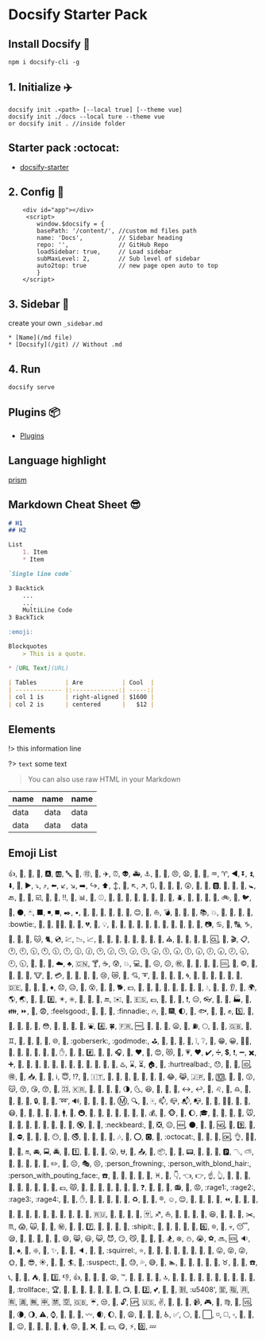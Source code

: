 # Docsify Starter Pack

## Install Docsify :pencil:

`npm i docsify-cli -g`

## 1. Initialize :airplane:

```
docsify init .<path> [--local true] [--theme vue]
docsify init ./docs --local ture --theme vue
or docsify init . //inside folder
```

## Starter pack :octocat:

* [docsify-starter](https://github.com/sush4nt/docsify-starter)

## 2. Config :wrench:
```
    <div id="app"></div>
     <script>
        window.$docsify = {
        basePath: '/content/', //custom md files path
        name: 'Docs',          // Sidebar heading
        repo: '',              // GitHub Repo
        loadSidebar: true,     // Load sidebar
        subMaxLevel: 2,        // Sub level of sidebar
        auto2top: true         // new page open auto to top
        }
    </script>

```

## 3. Sidebar :bookmark_tabs:

create your own `_sidebar.md`

```
* [Name](/md file)
* [Docsify](/git) // Without .md
```

## 4. Run

`docsify serve`

## Plugins :package:

* [Plugins](https://github.com/docsifyjs/awesome-docsify#plugins)

## Language highlight

[prism](https://github.com/PrismJS/prism/tree/gh-pages/components)

## Markdown Cheat Sheet :sunglasses:

```markdown
# H1
## H2

List
    1. Item
    * Item

`Single line code`

3 Backtick
    ...
    ...
    MultiLine Code
3 BackTick

:emoji:

Blockquotes
    > This is a quote.

* [URL Text](URL)

| Tables        | Are           | Cool  |
| ------------- |:-------------:| -----:|
| col 1 is      | right-aligned | $1600 |
| col 2 is      | centered      |   $12 |

```

## Elements

!> this information line

?> `text` some text

> You can also use raw HTML in your Markdown

| name |      name              |  name |
|------|:----------------------:|:------|
| data | data                   | data  |
| data | data                   | data  |

## Emoji List

  :+1:,
  :100:,
  :1234:,
  :8ball:,
  :a:,
  :ab:,
  :abc:,
  :abcd:,
  :accept:,
  :aerial_tramway:,
  :airplane:,
  :alarm_clock:,
  :alien:,
  :ambulance:,
  :anchor:,
  :angel:,
  :anger:,
  :angry:,
  :anguished:,
  :ant:,
  :apple:,
  :aquarius:,
  :aries:,
  :arrow_backward:,
  :arrow_double_down:,
  :arrow_double_up:,
  :arrow_down:,
  :arrow_down_small:,
  :arrow_forward:,
  :arrow_heading_down:,
  :arrow_heading_up:,
  :arrow_left:,
  :arrow_lower_left:,
  :arrow_lower_right:,
  :arrow_right:,
  :arrow_right_hook:,
  :arrow_up:,
  :arrow_up_down:,
  :arrow_up_small:,
  :arrow_upper_left:,
  :arrow_upper_right:,
  :arrows_clockwise:,
  :arrows_counterclockwise:,
  :art:,
  :articulated_lorry:,
  :astonished:,
  :athletic_shoe:,
  :atm:,
  :b:,
  :baby:,
  :baby_bottle:,
  :baby_chick:,
  :baby_symbol:,
  :back:,
  :baggage_claim:,
  :balloon:,
  :ballot_box_with_check:,
  :bamboo:,
  :banana:,
  :bangbang:,
  :bank:,
  :bar_chart:,
  :barber:,
  :baseball:,
  :basketball:,
  :bath:,
  :bathtub:,
  :battery:,
  :bear:,
  :bee:,
  :beer:,
  :beers:,
  :beetle:,
  :beginner:,
  :bell:,
  :bento:,
  :bicyclist:,
  :bike:,
  :bikini:,
  :bird:,
  :birthday:,
  :black_circle:,
  :black_joker:,
  :black_large_square:,
  :black_medium_small_square:,
  :black_medium_square:,
  :black_nib:,
  :black_small_square:,
  :black_square_button:,
  :blossom:,
  :blowfish:,
  :blue_book:,
  :blue_car:,
  :blue_heart:,
  :blush:,
  :boar:,
  :boat:,
  :bomb:,
  :book:,
  :bookmark:,
  :bookmark_tabs:,
  :books:,
  :boom:,
  :boot:,
  :bouquet:,
  :bow:,
  :bowling:,
  :bowtie:,
  :boy:,
  :bread:,
  :bride_with_veil:,
  :bridge_at_night:,
  :briefcase:,
  :broken_heart:,
  :bug:,
  :bulb:,
  :bullettrain_front:,
  :bullettrain_side:,
  :bus:,
  :busstop:,
  :bust_in_silhouette:,
  :busts_in_silhouette:,
  :cactus:,
  :cake:,
  :calendar:,
  :calling:,
  :camel:,
  :camera:,
  :cancer:,
  :candy:,
  :capital_abcd:,
  :capricorn:,
  :car:,
  :card_index:,
  :carousel_horse:,
  :cat:,
  :cat2:,
  :cd:,
  :chart:,
  :chart_with_downwards_trend:,
  :chart_with_upwards_trend:,
  :checkered_flag:,
  :cherries:,
  :cherry_blossom:,
  :chestnut:,
  :chicken:,
  :children_crossing:,
  :chocolate_bar:,
  :christmas_tree:,
  :church:,
  :cinema:,
  :circus_tent:,
  :city_sunrise:,
  :city_sunset:,
  :cl:,
  :clap:,
  :clapper:,
  :clipboard:,
  :clock1:,
  :clock10:,
  :clock1030:,
  :clock11:,
  :clock1130:,
  :clock12:,
  :clock1230:,
  :clock130:,
  :clock2:,
  :clock230:,
  :clock3:,
  :clock330:,
  :clock4:,
  :clock430:,
  :clock5:,
  :clock530:,
  :clock6:,
  :clock630:,
  :clock7:,
  :clock730:,
  :clock8:,
  :clock830:,
  :clock9:,
  :clock930:,
  :closed_book:,
  :closed_lock_with_key:,
  :closed_umbrella:,
  :cloud:,
  :clubs:,
  :cn:,
  :cocktail:,
  :coffee:,
  :cold_sweat:,
  :collision:,
  :computer:,
  :confetti_ball:,
  :confounded:,
  :confused:,
  :congratulations:,
  :construction:,
  :construction_worker:,
  :convenience_store:,
  :cookie:,
  :cool:,
  :cop:,
  :copyright:,
  :corn:,
  :couple:,
  :couple_with_heart:,
  :couplekiss:,
  :cow:,
  :cow2:,
  :credit_card:,
  :crescent_moon:,
  :crocodile:,
  :crossed_flags:,
  :crown:,
  :cry:,
  :crying_cat_face:,
  :crystal_ball:,
  :cupid:,
  :curly_loop:,
  :currency_exchange:,
  :curry:,
  :custard:,
  :customs:,
  :cyclone:,
  :dancer:,
  :dancers:,
  :dango:,
  :dart:,
  :dash:,
  :date:,
  :de:,
  :deciduous_tree:,
  :department_store:,
  :diamond_shape_with_a_dot_inside:,
  :diamonds:,
  :disappointed:,
  :disappointed_relieved:,
  :dizzy:,
  :dizzy_face:,
  :do_not_litter:,
  :dog:,
  :dog2:,
  :dollar:,
  :dolls:,
  :dolphin:,
  :door:,
  :doughnut:,
  :dragon:,
  :dragon_face:,
  :dress:,
  :dromedary_camel:,
  :droplet:,
  :dvd:,
  :e-mail:,
  :ear:,
  :ear_of_rice:,
  :earth_africa:,
  :earth_americas:,
  :earth_asia:,
  :egg:,
  :eggplant:,
  :eight:,
  :eight_pointed_black_star:,
  :eight_spoked_asterisk:,
  :electric_plug:,
  :elephant:,
  :email:,
  :end:,
  :envelope:,
  :envelope_with_arrow:,
  :es:,
  :euro:,
  :european_castle:,
  :european_post_office:,
  :evergreen_tree:,
  :exclamation:,
  :expressionless:,
  :eyeglasses:,
  :eyes:,
  :facepunch:,
  :factory:,
  :fallen_leaf:,
  :family:,
  :fast_forward:,
  :fax:,
  :fearful:,
  :feelsgood:,
  :feet:,
  :ferris_wheel:,
  :file_folder:,
  :finnadie:,
  :fire:,
  :fire_engine:,
  :fireworks:,
  :first_quarter_moon:,
  :first_quarter_moon_with_face:,
  :fish:,
  :fish_cake:,
  :fishing_pole_and_fish:,
  :fist:,
  :five:,
  :flags:,
  :flashlight:,
  :flipper:,
  :floppy_disk:,
  :flower_playing_cards:,
  :flushed:,
  :foggy:,
  :football:,
  :footprints:,
  :fork_and_knife:,
  :fountain:,
  :four:,
  :four_leaf_clover:,
  :fr:,
  :free:,
  :fried_shrimp:,
  :fries:,
  :frog:,
  :frowning:,
  :fu:,
  :fuelpump:,
  :full_moon:,
  :full_moon_with_face:,
  :game_die:,
  :gb:,
  :gem:,
  :gemini:,
  :ghost:,
  :gift:,
  :gift_heart:,
  :girl:,
  :globe_with_meridians:,
  :goat:,
  :goberserk:,
  :godmode:,
  :golf:,
  :grapes:,
  :green_apple:,
  :green_book:,
  :green_heart:,
  :grey_exclamation:,
  :grey_question:,
  :grimacing:,
  :grin:,
  :grinning:,
  :guardsman:,
  :guitar:,
  :gun:,
  :haircut:,
  :hamburger:,
  :hammer:,
  :hamster:,
  :hand:,
  :handbag:,
  :hankey:,
  :hash:,
  :hatched_chick:,
  :hatching_chick:,
  :headphones:,
  :hear_no_evil:,
  :heart:,
  :heart_decoration:,
  :heart_eyes:,
  :heart_eyes_cat:,
  :heartbeat:,
  :heartpulse:,
  :hearts:,
  :heavy_check_mark:,
  :heavy_division_sign:,
  :heavy_dollar_sign:,
  :heavy_exclamation_mark:,
  :heavy_minus_sign:,
  :heavy_multiplication_x:,
  :heavy_plus_sign:,
  :helicopter:,
  :herb:,
  :hibiscus:,
  :high_brightness:,
  :high_heel:,
  :hocho:,
  :honey_pot:,
  :honeybee:,
  :horse:,
  :horse_racing:,
  :hospital:,
  :hotel:,
  :hotsprings:,
  :hourglass:,
  :hourglass_flowing_sand:,
  :house:,
  :house_with_garden:,
  :hurtrealbad:,
  :hushed:,
  :ice_cream:,
  :icecream:,
  :id:,
  :ideograph_advantage:,
  :imp:,
  :inbox_tray:,
  :incoming_envelope:,
  :information_desk_person:,
  :information_source:,
  :innocent:,
  :interrobang:,
  :iphone:,
  :it:,
  :izakaya_lantern:,
  :jack_o_lantern:,
  :japan:,
  :japanese_castle:,
  :japanese_goblin:,
  :japanese_ogre:,
  :jeans:,
  :joy:,
  :joy_cat:,
  :jp:,
  :key:,
  :keycap_ten:,
  :kimono:,
  :kiss:,
  :kissing:,
  :kissing_cat:,
  :kissing_closed_eyes:,
  :kissing_heart:,
  :kissing_smiling_eyes:,
  :koala:,
  :koko:,
  :kr:,
  :lantern:,
  :large_blue_circle:,
  :large_blue_diamond:,
  :large_orange_diamond:,
  :last_quarter_moon:,
  :last_quarter_moon_with_face:,
  :laughing:,
  :leaves:,
  :ledger:,
  :left_luggage:,
  :left_right_arrow:,
  :leftwards_arrow_with_hook:,
  :lemon:,
  :leo:,
  :leopard:,
  :libra:,
  :light_rail:,
  :link:,
  :lips:,
  :lipstick:,
  :lock:,
  :lock_with_ink_pen:,
  :lollipop:,
  :loop:,
  :loud_sound:,
  :loudspeaker:,
  :love_hotel:,
  :love_letter:,
  :low_brightness:,
  :m:,
  :mag:,
  :mag_right:,
  :mahjong:,
  :mailbox:,
  :mailbox_closed:,
  :mailbox_with_mail:,
  :mailbox_with_no_mail:,
  :man:,
  :man_with_gua_pi_mao:,
  :man_with_turban:,
  :mans_shoe:,
  :maple_leaf:,
  :mask:,
  :massage:,
  :meat_on_bone:,
  :mega:,
  :melon:,
  :memo:,
  :mens:,
  :metal:,
  :metro:,
  :microphone:,
  :microscope:,
  :milky_way:,
  :minibus:,
  :minidisc:,
  :mobile_phone_off:,
  :money_with_wings:,
  :moneybag:,
  :monkey:,
  :monkey_face:,
  :monorail:,
  :moon:,
  :mortar_board:,
  :mount_fuji:,
  :mountain_bicyclist:,
  :mountain_cableway:,
  :mountain_railway:,
  :mouse:,
  :mouse2:,
  :movie_camera:,
  :moyai:,
  :muscle:,
  :mushroom:,
  :musical_keyboard:,
  :musical_note:,
  :musical_score:,
  :mute:,
  :nail_care:,
  :name_badge:,
  :neckbeard:,
  :necktie:,
  :negative_squared_cross_mark:,
  :neutral_face:,
  :new:,
  :new_moon:,
  :new_moon_with_face:,
  :newspaper:,
  :ng:,
  :night_with_stars:,
  :nine:,
  :no_bell:,
  :no_bicycles:,
  :no_entry:,
  :no_entry_sign:,
  :no_good:,
  :no_mobile_phones:,
  :no_mouth:,
  :no_pedestrians:,
  :no_smoking:,
  :non-potable_water:,
  :nose:,
  :notebook:,
  :notebook_with_decorative_cover:,
  :notes:,
  :nut_and_bolt:,
  :o:,
  :o2:,
  :ocean:,
  :octocat:,
  :octopus:,
  :oden:,
  :office:,
  :ok:,
  :ok_hand:,
  :ok_woman:,
  :older_man:,
  :older_woman:,
  :on:,
  :oncoming_automobile:,
  :oncoming_bus:,
  :oncoming_police_car:,
  :oncoming_taxi:,
  :one:,
  :open_book:,
  :open_file_folder:,
  :open_hands:,
  :open_mouth:,
  :ophiuchus:,
  :orange_book:,
  :outbox_tray:,
  :ox:,
  :package:,
  :page_facing_up:,
  :page_with_curl:,
  :pager:,
  :palm_tree:,
  :panda_face:,
  :paperclip:,
  :parking:,
  :part_alternation_mark:,
  :partly_sunny:,
  :passport_control:,
  :paw_prints:,
  :peach:,
  :pear:,
  :pencil:,
  :pencil2:,
  :penguin:,
  :pensive:,
  :performing_arts:,
  :persevere:,
  :person_frowning:,
  :person_with_blond_hair:,
  :person_with_pouting_face:,
  :phone:,
  :pig:,
  :pig2:,
  :pig_nose:,
  :pill:,
  :pineapple:,
  :pisces:,
  :pizza:,
  :point_down:,
  :point_left:,
  :point_right:,
  :point_up:,
  :point_up_2:,
  :police_car:,
  :poodle:,
  :poop:,
  :post_office:,
  :postal_horn:,
  :postbox:,
  :potable_water:,
  :pouch:,
  :poultry_leg:,
  :pound:,
  :pouting_cat:,
  :pray:,
  :princess:,
  :punch:,
  :purple_heart:,
  :purse:,
  :pushpin:,
  :put_litter_in_its_place:,
  :question:,
  :rabbit:,
  :rabbit2:,
  :racehorse:,
  :radio:,
  :radio_button:,
  :rage:,
  :rage1:,
  :rage2:,
  :rage3:,
  :rage4:,
  :railway_car:,
  :rainbow:,
  :raised_hand:,
  :raised_hands:,
  :raising_hand:,
  :ram:,
  :ramen:,
  :rat:,
  :recycle:,
  :red_car:,
  :red_circle:,
  :registered:,
  :relaxed:,
  :relieved:,
  :repeat:,
  :repeat_one:,
  :restroom:,
  :revolving_hearts:,
  :rewind:,
  :ribbon:,
  :rice:,
  :rice_ball:,
  :rice_cracker:,
  :rice_scene:,
  :ring:,
  :rocket:,
  :roller_coaster:,
  :rooster:,
  :rose:,
  :rotating_light:,
  :round_pushpin:,
  :rowboat:,
  :ru:,
  :rugby_football:,
  :runner:,
  :running:,
  :running_shirt_with_sash:,
  :sa:,
  :sagittarius:,
  :sailboat:,
  :sake:,
  :sandal:,
  :santa:,
  :satellite:,
  :satisfied:,
  :saxophone:,
  :school:,
  :school_satchel:,
  :scissors:,
  :scorpius:,
  :scream:,
  :scream_cat:,
  :scroll:,
  :seat:,
  :secret:,
  :see_no_evil:,
  :seedling:,
  :seven:,
  :shaved_ice:,
  :sheep:,
  :shell:,
  :ship:,
  :shipit:,
  :shirt:,
  :shit:,
  :shoe:,
  :shower:,
  :signal_strength:,
  :six:,
  :six_pointed_star:,
  :ski:,
  :skull:,
  :sleeping:,
  :sleepy:,
  :slot_machine:,
  :small_blue_diamond:,
  :small_orange_diamond:,
  :small_red_triangle:,
  :small_red_triangle_down:,
  :smile:,
  :smile_cat:,
  :smiley:,
  :smiley_cat:,
  :smiling_imp:,
  :smirk:,
  :smirk_cat:,
  :smoking:,
  :snail:,
  :snake:,
  :snowboarder:,
  :snowflake:,
  :snowman:,
  :sob:,
  :soccer:,
  :soon:,
  :sos:,
  :sound:,
  :space_invader:,
  :spades:,
  :spaghetti:,
  :sparkle:,
  :sparkler:,
  :sparkles:,
  :sparkling_heart:,
  :speak_no_evil:,
  :speaker:,
  :speech_balloon:,
  :speedboat:,
  :squirrel:,
  :star:,
  :star2:,
  :stars:,
  :station:,
  :statue_of_liberty:,
  :steam_locomotive:,
  :stew:,
  :straight_ruler:,
  :strawberry:,
  :stuck_out_tongue:,
  :stuck_out_tongue_closed_eyes:,
  :stuck_out_tongue_winking_eye:,
  :sun_with_face:,
  :sunflower:,
  :sunglasses:,
  :sunny:,
  :sunrise:,
  :sunrise_over_mountains:,
  :surfer:,
  :sushi:,
  :suspect:,
  :suspension_railway:,
  :sweat:,
  :sweat_drops:,
  :sweat_smile:,
  :sweet_potato:,
  :swimmer:,
  :symbols:,
  :syringe:,
  :tada:,
  :tanabata_tree:,
  :tangerine:,
  :taurus:,
  :taxi:,
  :tea:,
  :telephone:,
  :telephone_receiver:,
  :telescope:,
  :tennis:,
  :tent:,
  :thought_balloon:,
  :three:,
  :thumbsdown:,
  :thumbsup:,
  :ticket:,
  :tiger:,
  :tiger2:,
  :tired_face:,
  :tm:,
  :toilet:,
  :tokyo_tower:,
  :tomato:,
  :tongue:,
  :top:,
  :tophat:,
  :tractor:,
  :traffic_light:,
  :train:,
  :train2:,
  :tram:,
  :triangular_flag_on_post:,
  :triangular_ruler:,
  :trident:,
  :triumph:,
  :trolleybus:,
  :trollface:,
  :trophy:,
  :tropical_drink:,
  :tropical_fish:,
  :truck:,
  :trumpet:,
  :tshirt:,
  :tulip:,
  :turtle:,
  :tv:,
  :twisted_rightwards_arrows:,
  :two:,
  :two_hearts:,
  :two_men_holding_hands:,
  :two_women_holding_hands:,
  :u5272:,
  :u5408',
  :u55b6:,
  :u6307:,
  :u6708:,
  :u6709:,
  :u6e80:,
  :u7121:,
  :u7533:,
  :u7981:,
  :u7a7a:,
  :uk:,
  :umbrella:,
  :unamused:,
  :underage:,
  :unlock:,
  :up:,
  :us:,
  :v:,
  :vertical_traffic_light:,
  :vhs:,
  :vibration_mode:,
  :video_camera:,
  :video_game:,
  :violin:,
  :virgo:,
  :volcano:,
  :vs:,
  :walking:,
  :waning_crescent_moon:,
  :waning_gibbous_moon:,
  :warning:,
  :watch:,
  :water_buffalo:,
  :watermelon:,
  :wave:,
  :wavy_dash:,
  :waxing_crescent_moon:,
  :waxing_gibbous_moon:,
  :wc:,
  :weary:,
  :wedding:,
  :whale:,
  :whale2:,
  :wheelchair:,
  :white_check_mark:,
  :white_circle:,
  :white_flower:,
  :white_large_square:,
  :white_medium_small_square:,
  :white_medium_square:,
  :white_small_square:,
  :white_square_button:,
  :wind_chime:,
  :wine_glass:,
  :wink:,
  :wolf:,
  :woman:,
  :womans_clothes:,
  :womans_hat:,
  :womens:,
  :worried:,
  :wrench:,
  :x:,
  :yellow_heart:,
  :yen:,
  :yum:,
  :zap:,
  :zero:,
  :zzz: